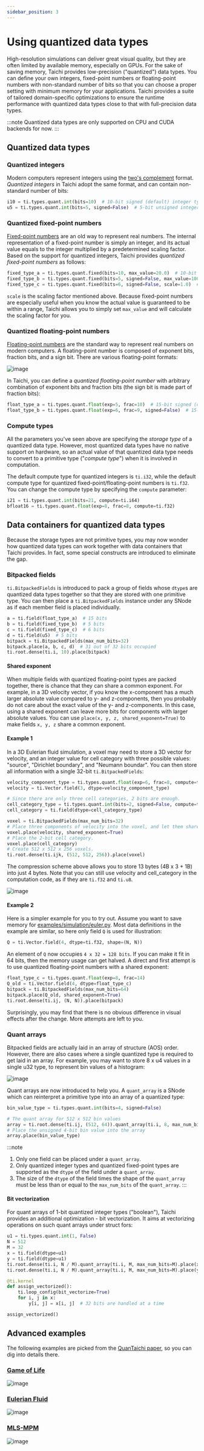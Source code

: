```yaml
---
sidebar_position: 3
---
```


# Using quantized data types

High-resolution simulations can deliver great visual quality, but they are often
limited by available memory, especially on GPUs. For the sake of saving memory,
Taichi provides low-precision ("quantized") data types. You can define your own integers,
fixed-point numbers or floating-point numbers with non-standard number of bits so
that you can choose a proper setting with minimum memory for your applications.
Taichi provides a suite of tailored domain-specific optimizations to ensure the
runtime performance with quantized data types close to that with full-precision
data types.

:::note
Quantized data types are only supported on CPU and CUDA backends for now.
:::

## Quantized data types

### Quantized integers

Modern computers represent integers using the [two's complement](https://en.wikipedia.org/wiki/Two%27s_complement)
format. *Quantized integers* in Taichi adopt the same format, and can contain
non-standard number of bits:

```python
i10 = ti.types.quant.int(bits=10)  # 10-bit signed (default) integer type
u5 = ti.types.quant.int(bits=5, signed=False)  # 5-bit unsigned integer type
```

### Quantized fixed-point numbers

[Fixed-point numbers](https://en.wikipedia.org/wiki/Fixed-point_arithmetic) are
an old way to represent real numbers. The internal representation of a fixed-point number is simply an integer, and
its actual value equals to the integer multiplied by a predetermined scaling
factor. Based on the support for quantized integers, Taichi provides *quantized
fixed-point numbers* as follows:

```python
fixed_type_a = ti.types.quant.fixed(bits=10, max_value=20.0)  # 10-bit signed (default) fixed-point type within [-20.0, 20.0]
fixed_type_b = ti.types.quant.fixed(bits=5, signed=False, max_value=100.0)  # 5-bit unsigned fixed-point type within [0.0, 100.0]
fixed_type_c = ti.types.quant.fixed(bits=6, signed=False, scale=1.0)  # 6-bit unsigned fixed-point type within [0, 64.0]
```

`scale` is the scaling factor mentioned above. Because fixed-point numbers are
especially useful when you know the actual value is guaranteed to be within a
range, Taichi allows you to simply set `max_value` and will calculate the
scaling factor for you.

### Quantized floating-point numbers

[Floating-point numbers](https://en.wikipedia.org/wiki/Floating-point_arithmetic)
are the standard way to represent real numbers on modern computers. A
floating-point number is composed of exponent bits, fraction bits, and a sign
bit. There are various floating-point formats:

![image](../static/assets/floating-point_formats.png)

In Taichi, you can define a *quantized floating-point number* with arbitrary
combination of exponent bits and fraction bits (the sign bit is made part of
fraction bits):

```python
float_type_a = ti.types.quant.float(exp=5, frac=10)  # 15-bit signed (default) floating-point type with 5 exponent bits
float_type_b = ti.types.quant.float(exp=6, frac=9, signed=False)  # 15-bit unsigned floating-point type with 6 exponent bits
```

### Compute types

All the parameters you've seen above are specifying the *storage type* of a
quantized data type. However, most quantized data types have no native support
on hardware, so an actual value of that quantized data type needs to convert to
a primitive type ("*compute type*") when it is involved in computation. 

The default compute type for quantized integers is `ti.i32`, while the default
compute type for quantized fixed-point/floating-point numbers is `ti.f32`. You
can change the compute type by specifying the `compute` parameter:

```python
i21 = ti.types.quant.int(bits=21, compute=ti.i64)
bfloat16 = ti.types.quant.float(exp=8, frac=8, compute=ti.f32)
```

## Data containers for quantized data types

Because the storage types are not primitive types, you may now wonder how
quantized data types can work together with data containers that Taichi
provides. In fact, some special constructs are introduced to eliminate the gap.

### Bitpacked fields

`ti.BitpackedFields` is introduced to pack a group of fields whose `dtype`s are
quantized data types together so that they are stored with one primitive type.
You can then place a `ti.BitpackedFields` instance under any SNode as if each member field
is placed individually.

```python
a = ti.field(float_type_a)  # 15 bits
b = ti.field(fixed_type_b)  # 5 bits
c = ti.field(fixed_type_c)  # 6 bits
d = ti.field(u5)  # 5 bits
bitpack = ti.BitpackedFields(max_num_bits=32)
bitpack.place(a, b, c, d)  # 31 out of 32 bits occupied
ti.root.dense(ti.i, 10).place(bitpack)
```

#### Shared exponent

When multiple fields with quantized floating-point types are packed together,
there is chance that they can share a common exponent. For example, in a 3D
velocity vector, if you know the x-component has a much larger absolute value
compared to y- and z-components, then you probably do not care about the exact
value of the y- and z-components. In this case, using a shared exponent can
leave more bits for components with larger absolute values. You can use
`place(x, y, z, shared_exponent=True)` to make fields `x, y, z` share a common
exponent.

#### Example 1

In a 3D Eulerian fluid simulation, a voxel may need to store a 3D vector for
velocity, and an integer value for cell category with three possible values:
"source", "Dirichlet boundary", and "Neumann boundar". You can then store all
information with a single 32-bit `ti.BitpackedFields`:

```python
velocity_component_type = ti.types.quant.float(exp=6, frac=8, compute=ti.f32)
velocity = ti.Vector.field(3, dtype=velocity_component_type)

# Since there are only three cell categories, 2 bits are enough.
cell_category_type = ti.types.quant.int(bits=2, signed=False, compute=ti.i32)
cell_category = ti.field(dtype=cell_category_type)

voxel = ti.BitpackedFields(max_num_bits=32)
# Place three components of velocity into the voxel, and let them share the exponent.
voxel.place(velocity, shared_exponent=True)
# Place the 2-bit cell category.
voxel.place(cell_category)
# Create 512 x 512 x 256 voxels.
ti.root.dense(ti.ijk, (512, 512, 256)).place(voxel)
```

The compression scheme above allows you to store 13 bytes (4B x 3 + 1B) into
just 4 bytes. Note that you can still use velocity and cell_category in the
computation code, as if they are `ti.f32` and `ti.u8`.

![image](../static/assets/bitpacked_fields_layout_example.png)

#### Example 2

Here is a simpler example for you to try out. Assume you want to save memory for
[examples/simulation/euler.py](https://github.com/taichi-dev/taichi/blob/master/python/taichi/examples/simulation/euler.py).
Most data definitions in the example are similar, so here only field `Q` is used
for illustration:

```python
Q = ti.Vector.field(4, dtype=ti.f32, shape=(N, N))
```

An element of `Q` now occupies `4 x 32 = 128 bits`. If you can make it fit in
64 bits, then the memory usage can get halved. A direct and first attempt is to
use quantized floating-point numbers with a shared exponent:

```python
float_type_c = ti.types.quant.float(exp=8, frac=14)
Q_old = ti.Vector.field(4, dtype=float_type_c)
bitpack = ti.BitpackedFields(max_num_bits=64)
bitpack.place(Q_old, shared_exponent=True)
ti.root.dense(ti.ij, (N, N)).place(bitpack)
```

Surprisingly, you may find that there is no obvious difference in visual effects
after the change. More attempts are left to you.

### Quant arrays

Bitpacked fields are actually laid in an array of structure (AOS) order.
However, there are also cases where a single quantized type is required to get
laid in an array. For example, you may want to store 8 x u4 values in a single
u32 type, to represent bin values of a histogram:

![image](../static/assets/quant_array_layout_example.png)

Quant arrays are now introduced to help you. A `quant_array` is a SNode which
can reinterpret a primitive type into an array of a quantized type:

```python
bin_value_type = ti.types.quant.int(bits=4, signed=False)

# The quant array for 512 x 512 bin values
array = ti.root.dense(ti.ij, (512, 64)).quant_array(ti.i, 8, max_num_bits=32)
# Place the unsigned 4-bit bin value into the array
array.place(bin_value_type)
```

:::note
1. Only one field can be placed under a `quant_array`.
2. Only quantized integer types and quantized fixed-point types are supported as
the `dtype` of the field under a `quant_array`.
3. The size of the `dtype` of the field times the shape of the `quant_array`
must be less than or equal to the `max_num_bits` of the `quant_array`.
:::

#### Bit vectorization

For quant arrays of 1-bit quantized integer types ("boolean"), Taichi provides
an additional optimization - bit vectorization. It aims at vectorizing
operations on such quant arrays under struct fors:

```python
u1 = ti.types.quant.int(1, False)
N = 512
M = 32
x = ti.field(dtype=u1)
y = ti.field(dtype=u1)
ti.root.dense(ti.i, N / M).quant_array(ti.i, M, max_num_bits=M).place(x)
ti.root.dense(ti.i, N / M).quant_array(ti.i, M, max_num_bits=M).place(y)

@ti.kernel
def assign_vectorized():
    ti.loop_config(bit_vectorize=True)
    for i, j in x:
        y[i, j] = x[i, j]  # 32 bits are handled at a time

assign_vectorized()
```

## Advanced examples

The following examples are picked from the
[QuanTaichi paper](https://yuanming.taichi.graphics/publication/2021-quantaichi/quantaichi.pdf),
so you can dig into details there.

### [Game of Life](https://github.com/taichi-dev/quantaichi/tree/main/gol)

![image](https://github.com/taichi-dev/quantaichi/blob/main/pics/teaser_gol.jpg)

### [Eulerian Fluid](https://github.com/taichi-dev/quantaichi/tree/main/eulerian_fluid)

![image](https://github.com/taichi-dev/quantaichi/blob/main/pics/smoke_result.png)

### [MLS-MPM](https://github.com/taichi-dev/taichi_elements/blob/master/demo/demo_quantized_simulation_letters.py)

![image](https://github.com/taichi-dev/quantaichi/blob/main/pics/mpm-235.jpg)
